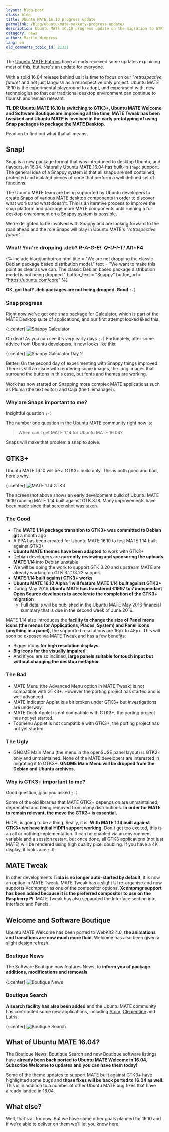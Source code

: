 ```yaml
---
layout: blog-post
class: blog
title: Ubuntu MATE 16.10 progress update
permalink: /blog/ubuntu-mate-yakkety-progress-update/
description: Ubuntu MATE 16.10 progress update on the migration to GTK3+ and Snappy package research and development
category: news
author: Martin Wimpress
lang: en
old_comments_topic_id: 21331
---
```


The [Ubuntu MATE Patrons](https://www.patreon.com/ubuntu_mate) have already
received some updates explaining most of this, but here's an update for
everyone.

With a solid 16.04 release behind us it is time to focus on our
*"retrospective future"* and not just languish as a retrospective only
project. Ubuntu MATE 16.10 is the experimental playground to adopt, and
experiment with, new technologies so that our traditional desktop environment
can continue to flourish and remain relevant.

**TL;DR Ubuntu MATE 16.10 is switching to GTK3+, Ubuntu MATE Welcome and
Software Boutique are improving all the time, MATE Tweak has been tweaked and
Ubuntu MATE is involved in the early prototyping of using Snap packages to
package the MATE Desktop.**

Read on to find out what that all means.

## Snap!

Snap is a new package format that was introduced to desktop Ubuntu, and
flavours, in 16.04. Naturally Ubuntu MATE 16.04 has built-in `snapd` support.
The general idea of a Snappy system is that all snaps are self contained,
protected and isolated pieces of code that perform a well defined set of
functions.

The Ubuntu MATE team are being supported by Ubuntu developers to create Snaps
of various MATE desktop components in order to discover what works and what
doesn't. This is an iterative process to improve the snap platform and package
more MATE components until running a full desktop environment on a Snappy
system is possible.

We're delighted to be involved with Snappy and are looking forward to the road
ahead and the role Snaps will play in Ubuntu MATE's *"retrospective future"*.

### What! You're dropping .deb? *R-A-G-E!&nbsp; Q-U-I-T!* Alt+F4

{% include blog/jumbotron.html
    title = "We are not dropping the classic Debian package based distribution model."
    text = "We want to make this point as clear as we can. The classic Debian based package distribution model is not being dropped."
    button_text = "Snappy"
    button_url = "https://ubuntu.com/core"
%}

**OK, got that? .deb packages are not being dropped. Good `:-)`**

### Snap progress

Right now we've got one snap package for Galculator, which is part of the MATE
Desktop suite of applications, and our first attempt looked liked this:

{:.center}
![Snappy Galculator](/images/blog/Progress-201605/Snappy_Galculator.png)

Oh dear! As you can see it's *very* early days `;-)` Fortunately, after some advice from
Ubuntu developers, it now looks like this:

{:.center}
![Snappy Galculator Day 2](/images/blog/Progress-201605/Snappy_Galculator_2nd_Day.png)

Better! On the second day of experimenting with Snappy things improved. There
is still an issue with rendering some images, the .png images that surround
the buttons in this case, but fonts and themes are working.

Work has now started on Snapping more complex MATE applications such as Pluma (the
text editor) and Caja (the filemanager).

### Why are Snaps important to me?

Insightful question `;-)`

The number one question in the Ubuntu MATE community right now is:

> When can I get MATE 1.14 for Ubuntu MATE 16.04?

Snaps will make that problem a snap to solve.

## GTK3+

Ubuntu MATE 16.10 will be a GTK3+ build only. This is both good and bad, here's why.

{:.center}
![MATE 1.14 GTK3](/images/blog/Progress-201605/MATE114_GTK318.png)

The screenshot above shows an early development build of Ubuntu MATE 16.10
running MATE 1.14 built against GTK 3.18. Many improvements have been made
since that screenshot was taken.

### The Good

  * The **MATE 1.14 package transition to GTK3+ was committed to Debian git** a month ago
  * A PPA has been created for Ubuntu MATE 16.10 to test MATE 1.14 built against GTK3+
  * **Ubuntu MATE themes have been adapted** to work with GTK3+
  * Debian developers are **currently reviewing and sponsoring the uploads MATE 1.14** into Debian unstable
  * We will be doing the work to support GTK 3.20 and upstream MATE are already working on GTK 3.21/3.22 support
  * **MATE 1.14 built against GTK3+ works**
  * **Ubuntu MATE 16.10 Alpha 1 will feature MATE 1.14 built against GTK3+**
  * During May 2016 **Ubuntu MATE has transfered €1997 to 7 independant Open Source developers to accelerate the completion of the GTK3+ migration**
    * Full details will be published in the Ubuntu MATE May 2016 financial summary that is due in the second week of June 2016.

MATE 1.14 also introduces the **facility to change the size of Panel menu
icons (the menus for Applications, Places, System) and Panel icons (anything
in a panel)**, the supported resolutions are 16px to 48px. This will soon be
exposed via MATE Tweak and has a few benefits:

  * Bigger icons **for high resolution displays**
  * **Big icons for the visually impaired**
  * And if you are so inclined, **large panels suitable for touch input but without changing the desktop metaphor**

### The Bad

  * MATE Menu (the Advanced Menu option in MATE Tweak) is not compatible with GTK3+. However the porting project has started and is well advanced.
  * MATE Indicator Applet is a bit broken under GTK3+ but investigations are underway.
  * MATE Dock Applet is not compatible with GTK3+, the porting project has not yet started.
  * Topmenu Applet is not compatible with GTK3+, the porting project has not yet started.

### The Ugly

  * GNOME Main Menu (the menu in the openSUSE panel layout) is GTK2+ only and
  unmaintained. None of the MATE developers are interested in migrating it to
  GTK3+. **GNOME Main Menu will be dropped from the Debian and Ubuntu archives.**

### Why is GTK3+ important to me?

Good question, glad you asked `;-)`

Some of the old libraries that MATE GTK2+ depends on are unmaintained,
deprecated and being removed from many distributions. **In order for MATE to
remain relevant, the move the GTK3+ is essential.**

HiDPI, is going to be a thing. Really, it is. **With MATE 1.14 built against
GTK3+ we have initial HiDPI support working.** Don't get too excited, this is
an all or nothing implementation. It can be enabled via an environment
variable and a session restart, but once done, all GTK3 applications (not just
MATE) will be rendered using high quality pixel doubling. If you have a 4K
display, it looks ace `:-D`

## MATE Tweak

In other developments **Tilda is no longer auto-started by default**, it is
now an option in MATE Tweak. MATE Tweak has a slight UI re-organise and now
supports Xcompmgr as one of the compositor options. **Xcompmgr support has
been added because it is the preferred compositor to use on the Raspberry
Pi**. MATE Tweak has also separated the Interface section into Interface and
Panels.

## Welcome and Software Boutique

Ubuntu MATE Welcome has been ported to WebKit2 4.0, **the animations and
transitions are now much more fluid**. Welcome has also been given a slight
design refresh.

### Boutique News

The Software Boutique now features News, to **inform you of package additions,
modifications and removals**.

{:.center}
![Boutique News](/images/blog/Progress-201605/Boutique_News.png)

### Boutique Search

**A search facility has also been added** and the Ubuntu MATE community has
contributed some new applications, including [Atom](https://atom.io/),
[Clementine](https://www.clementine-player.org/) and [Lutris](https://lutris.net/).

{:.center}
![Boutique Search](/images/blog/Progress-201605/Boutique_Search.png)

## What of Ubuntu MATE 16.04?

The Boutique News, Boutique Search and new Boutique software listings have
**already been back ported to Ubuntu MATE Welcome in 16.04. Subscribe Welcome to
updates and you can have them today!**

Some of the theme updates to support MATE built against GTK3+ have highlighted
some bugs and **those fixes will be back ported to 16.04 as well**. This is in
addition to a number of other Ubuntu MATE bug fixes that have already landed
in 16.04.

## What else?

Well, that's all for now. But we have some other goals planned for 16.10 and
if we're able to deliver on them we'll let you know here.
